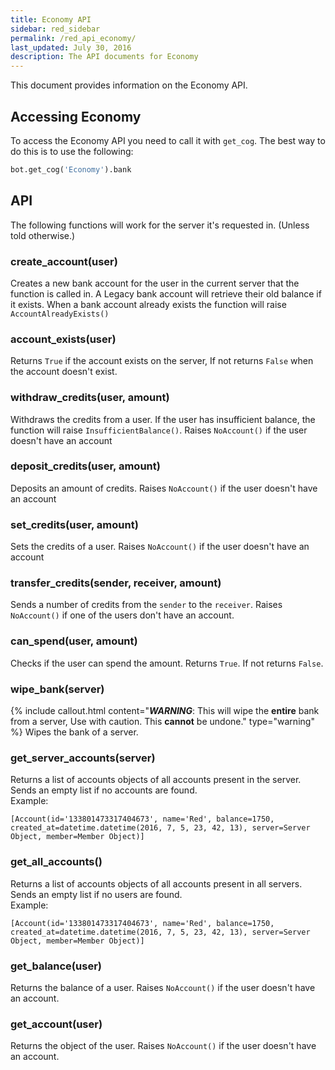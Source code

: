 ```yaml
---
title: Economy API
sidebar: red_sidebar
permalink: /red_api_economy/
last_updated: July 30, 2016
description: The API documents for Economy
---
```


This document provides information on the Economy API.

## Accessing Economy
To access the Economy API you need to call it with ``get_cog``.
The best way to do this is to use the following:

```Python
bot.get_cog('Economy').bank
```

## API
The following functions will work for the server it's requested in. (Unless told otherwise.)

### create_account(user)
Creates a new bank account for the user in the current server that the function is called in.
A Legacy bank account will retrieve their old balance if it exists. When a bank account already exists the function will raise ``AccountAlreadyExists()``

### account_exists(user)
Returns ``True`` if the account exists on the server, If not returns ``False`` when the account doesn't exist.

### withdraw_credits(user, amount)
Withdraws the credits from a user. If the user has insufficient balance, the function will raise ``InsufficientBalance()``. Raises ``NoAccount()`` if the user doesn't have an account

### deposit_credits(user, amount)
Deposits an amount of credits. Raises ``NoAccount()`` if the user doesn't have an account

### set_credits(user, amount)
Sets the credits of a user. Raises ``NoAccount()`` if the user doesn't have an account

### transfer_credits(sender, receiver, amount)
Sends a number of credits from the ``sender`` to the ``receiver``.
Raises ``NoAccount()`` if one of the users don't have an account.

### can_spend(user, amount)
Checks if the user can spend the amount. Returns ``True``. If not returns ``False``.

### wipe_bank(server)
{% include callout.html content="***WARNING***: This will wipe the **entire** bank from a server, Use with caution. This **cannot** be undone." type="warning" %}
Wipes the bank of a server.

### get_server_accounts(server)
Returns a list of accounts objects of all accounts present in the server. Sends an empty list if no accounts are found.  
Example:

```
[Account(id='133801473317404673', name='Red', balance=1750, created_at=datetime.datetime(2016, 7, 5, 23, 42, 13), server=Server Object, member=Member Object)]
```

### get_all_accounts()
Returns a list of accounts objects of all accounts present in all servers. Sends an empty list if no users are found.  
Example:

```
[Account(id='133801473317404673', name='Red', balance=1750, created_at=datetime.datetime(2016, 7, 5, 23, 42, 13), server=Server Object, member=Member Object)]
```

### get_balance(user)
Returns the balance of a user. Raises ``NoAccount()`` if the user doesn't have an account.

### get_account(user)
Returns the object of the user. Raises ``NoAccount()`` if the user doesn't have an account.
